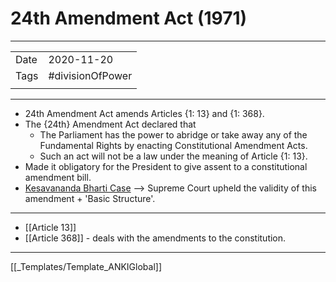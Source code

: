 # 24th Amendment Act (1971)

***

|      |                  |
| ---- | ---------------- |
| Date | 2020-11-20       |
| Tags | #divisionOfPower |
|      |                  |

***

*   24th Amendment Act amends Articles {1: 13} and {1: 368}.
*   The {24th} Amendment Act declared that
    *   The Parliament has the power to abridge or take away any of the Fundamental Rights by enacting Constitutional Amendment Acts.
    *   Such an act will not be a law under the meaning of Article {1: 13}.
*   Made it obligatory for the President to give assent to a constitutional amendment bill.
*   [Kesavananda Bharti Case](Kesavananda%20Bharti%20Case.md) --> Supreme Court upheld the validity of this amendment + 'Basic Structure'.

***

*   [[Article 13]]
*   [[Article 368]] - deals with the amendments to the constitution.

***

[[_Templates/Template_ANKIGlobal]]
